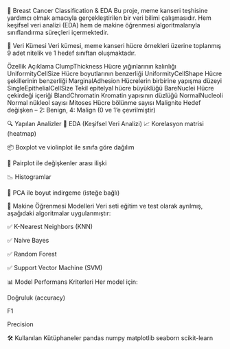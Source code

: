🧬 Breast Cancer Classification & EDA
Bu proje, meme kanseri teşhisine yardımcı olmak amacıyla gerçekleştirilen bir veri bilimi çalışmasıdır. Hem keşifsel veri analizi (EDA) hem de makine öğrenmesi algoritmalarıyla sınıflandırma süreçleri içermektedir.

📁 Veri Kümesi
Veri kümesi, meme kanseri hücre örnekleri üzerine toplanmış 9 adet nitelik ve 1 hedef sınıftan oluşmaktadır.

Özellik	Açıklama
ClumpThickness	Hücre yığınlarının kalınlığı
UniformityCellSize	Hücre boyutlarının benzerliği
UniformityCellShape	Hücre şekillerinin benzerliği
MarginalAdhesion	Hücrelerin birbirine yapışma düzeyi
SingleEpithelialCellSize	Tekil epitelyal hücre büyüklüğü
BareNuclei	Hücre çekirdeği içeriği
BlandChromatin	Kromatin yapısının düzlüğü
NormalNucleoli	Normal nükleol sayısı
Mitoses	Hücre bölünme sayısı
Malignite	Hedef değişken – 2: Benign, 4: Malign (0 ve 1’e çevrilmiştir)

🔍 Yapılan Analizler
🧪 EDA (Keşifsel Veri Analizi)
📈 Korelasyon matrisi (heatmap)

📦 Boxplot ve violinplot ile sınıfa göre dağılım

🔁 Pairplot ile değişkenler arası ilişki

📉 Histogramlar

🧬 PCA ile boyut indirgeme (isteğe bağlı)

🤖 Makine Öğrenmesi Modelleri
Veri seti eğitim ve test olarak ayrılmış, aşağıdaki algoritmalar uygulanmıştır:

✅ K-Nearest Neighbors (KNN)

✅ Naive Bayes

✅ Random Forest

✅ Support Vector Machine (SVM)

📊 Model Performans Kriterleri
Her model için:

Doğruluk (accuracy)

F1

Precision

🛠️ Kullanılan Kütüphaneler
pandas
numpy
matplotlib
seaborn
scikit-learn
